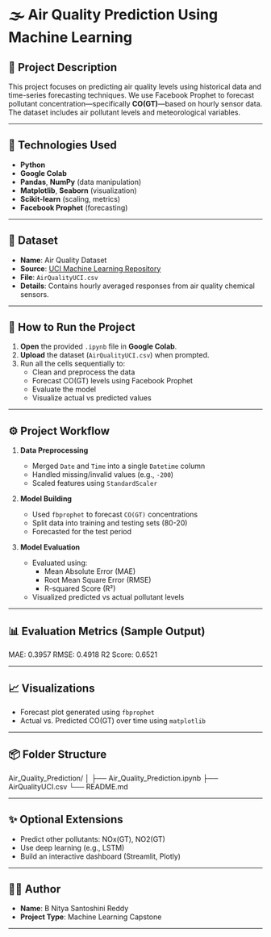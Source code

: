 # 🌫️ Air Quality Prediction Using Machine Learning

## 📌 Project Description

This project focuses on predicting air quality levels using historical data and time-series forecasting techniques. We use Facebook Prophet to forecast pollutant concentration—specifically **CO(GT)**—based on hourly sensor data. The dataset includes air pollutant levels and meteorological variables.

---

## 🧠 Technologies Used

- **Python**
- **Google Colab**
- **Pandas**, **NumPy** (data manipulation)
- **Matplotlib**, **Seaborn** (visualization)
- **Scikit-learn** (scaling, metrics)
- **Facebook Prophet** (forecasting)

---

## 📁 Dataset

- **Name**: Air Quality Dataset
- **Source**: [UCI Machine Learning Repository](https://archive.ics.uci.edu/dataset/360/air+quality)
- **File**: `AirQualityUCI.csv`
- **Details**: Contains hourly averaged responses from air quality chemical sensors.

---

## 🚀 How to Run the Project

1. **Open** the provided `.ipynb` file in **Google Colab**.
2. **Upload** the dataset (`AirQualityUCI.csv`) when prompted.
3. Run all the cells sequentially to:
   - Clean and preprocess the data
   - Forecast CO(GT) levels using Facebook Prophet
   - Evaluate the model
   - Visualize actual vs predicted values

---

## ⚙️ Project Workflow

1. **Data Preprocessing**
   - Merged `Date` and `Time` into a single `Datetime` column
   - Handled missing/invalid values (e.g., `-200`)
   - Scaled features using `StandardScaler`

2. **Model Building**
   - Used `fbprophet` to forecast `CO(GT)` concentrations
   - Split data into training and testing sets (80-20)
   - Forecasted for the test period

3. **Model Evaluation**
   - Evaluated using:
     - Mean Absolute Error (MAE)
     - Root Mean Square Error (RMSE)
     - R-squared Score (R²)
   - Visualized predicted vs actual pollutant levels

---

## 📊 Evaluation Metrics (Sample Output)

MAE: 0.3957
RMSE: 0.4918
R2 Score: 0.6521

---

## 📈 Visualizations

- Forecast plot generated using `fbprophet`
- Actual vs. Predicted CO(GT) over time using `matplotlib`

---

## 📦 Folder Structure

Air_Quality_Prediction/
│
├── Air_Quality_Prediction.ipynb 
├── AirQualityUCI.csv
└── README.md


---

## ✨ Optional Extensions

- Predict other pollutants: NOx(GT), NO2(GT)
- Use deep learning (e.g., LSTM)
- Build an interactive dashboard (Streamlit, Plotly)

---

## 👩‍💻 Author

- **Name**: B Nitya Santoshini Reddy
- **Project Type**: Machine Learning Capstone

---


